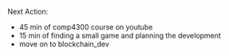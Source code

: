 Next Action:

- 45 min of comp4300 course on youtube
- 15 min of finding a small game and planning the development
- move on to blockchain_dev
